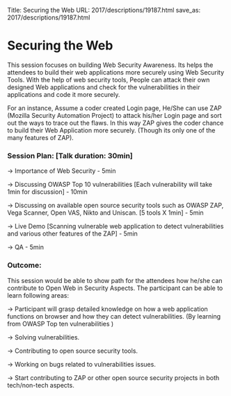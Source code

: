 Title: Securing the Web
URL: 2017/descriptions/19187.html
save_as: 2017/descriptions/19187.html

# Securing the Web

This session focuses on building Web Security Awareness. Its helps the attendees to build their web applications more securely using Web Security Tools. With the help of web security tools, People can attack their own designed Web applications and check for the vulnerabilities in their applications and code it more securely.

For an instance, Assume a coder created Login page, He/She can use ZAP (Mozilla Security Automation Project) to attack his/her Login page and sort out the ways to trace out the flaws. In this way ZAP gives the coder chance to build their Web Application more securely. (Though its only one of the many features of ZAP).

### Session Plan: [Talk duration: 30min]

-> Importance of Web Security - 5min

-> Discussing OWASP Top 10 vulnerabilities [Each vulnerability will take 1min for discussion] - 10min

-> Discussing on available open source security tools such as OWASP ZAP, Vega Scanner, Open VAS, Nikto and Uniscan. [5 tools X 1min] - 5min

-> Live Demo [Scanning vulnerable web application to detect vulnerabilities and various other features of the ZAP] - 5min

-> QA - 5min

### Outcome:

This session would be able to show path for the attendees how he/she can contribute to Open Web in Security Aspects. The participant can be able to learn following areas:

→ Participant will grasp detailed knowledge on how a web application functions on browser and how they can detect vulnerabilities. (By learning from OWASP Top ten vulnerabilities )

→ Solving vulnerabilities.

→ Contributing to open source security tools.

→ Working on bugs related to vulnerabilities issues.

→ Start contributing to ZAP or other open source security projects in both tech/non-tech aspects.
